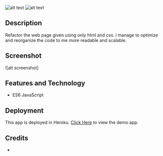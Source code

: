 
![alt text](https://img.shields.io/badge/License-GPLv2-brightgreen)
![alt text](https://img.shields.io/badge/Ver.-1.0.0-blue)

## Description

Refactor the web page given using only html and css.
i manage to optimize and reorganize the code to me more readable and scalable.
## Screenshot

![alt screenshot]


## Features and Technology

- ES6 JavaScript


## Deployment

This app is deployed in Heroku.
[Click Here](https://) to view the demo app.


## Credits

* 